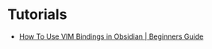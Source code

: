 
# Tutorials

* [How To Use VIM Bindings in Obsidian | Beginners Guide](https://www.youtube.com/watch?v=yX_Qdr9-7k)